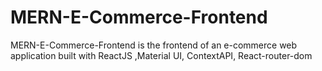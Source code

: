 # MERN-E-Commerce-Frontend

MERN-E-Commerce-Frontend is the frontend of an e-commerce web application built with ReactJS ,Material UI, ContextAPI, React-router-dom


 
 
